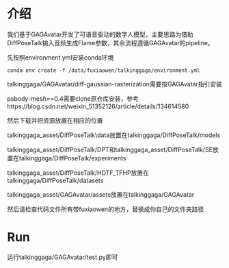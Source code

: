 # 介绍

我们基于GAGAvatar开发了可语音驱动的数字人模型，主要思路为借助DiffPoseTalk输入音频生成Flame参数，其余流程遵循GAGAvatar的pipeline。

先按照environment.yml安装conda环境
```
conda env create -f /data/fuxiaowen/talkinggaga/environment.yml
```
talkinggaga/GAGAvatar/diff-gaussian-rasterization需要按GAGAvatar指引安装

psbody-mesh==0.4需要clone原仓库安装，参考https://blog.csdn.net/weixin_51352126/article/details/134614580

然后下载并把资源放置在相应的位置

talkinggaga_asset/DiffPoseTalk\data放置在talkinggaga/DiffPoseTalk/models

talkinggaga_asset/DiffPoseTalk/DPT和talkinggaga_asset/DiffPoseTalk/SE放置在talkinggaga/DiffPoseTalk/experiments

talkinggaga_asset/DiffPoseTalk/HDTF_TFHP放置在talkinggaga/DiffPoseTalk/datasets

talkinggaga_asset/GAGAvatar/assets放置在talkinggaga/GAGAvatar

然后请检查代码文件所有带fuxiaowen的地方，替换成你自己的文件夹路径

# Run

运行talkinggaga/GAGAvatar/test.py即可
